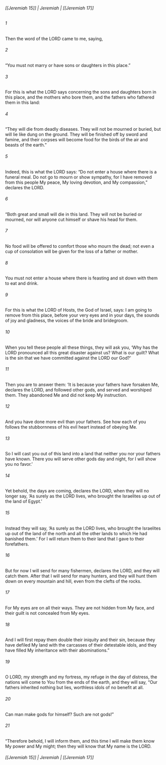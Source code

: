 ###### [[Jeremiah 15]] | Jeremiah | [[Jeremiah 17]]

###### 1
Then the word of the LORD came to me, saying,
###### 2
“You must not marry or have sons or daughters in this place.”
###### 3
For this is what the LORD says concerning the sons and daughters born in this place, and the mothers who bore them, and the fathers who fathered them in this land:
###### 4
“They will die from deadly diseases. They will not be mourned or buried, but will lie like dung on the ground. They will be finished off by sword and famine, and their corpses will become food for the birds of the air and beasts of the earth.”
###### 5
Indeed, this is what the LORD says: “Do not enter a house where there is a funeral meal. Do not go to mourn or show sympathy, for I have removed from this people My peace, My loving devotion, and My compassion,” declares the LORD.
###### 6
“Both great and small will die in this land. They will not be buried or mourned, nor will anyone cut himself or shave his head for them.
###### 7
No food will be offered to comfort those who mourn the dead; not even a cup of consolation will be given for the loss of a father or mother.
###### 8
You must not enter a house where there is feasting and sit down with them to eat and drink.
###### 9
For this is what the LORD of Hosts, the God of Israel, says: I am going to remove from this place, before your very eyes and in your days, the sounds of joy and gladness, the voices of the bride and bridegroom.
###### 10
When you tell these people all these things, they will ask you, ‘Why has the LORD pronounced all this great disaster against us? What is our guilt? What is the sin that we have committed against the LORD our God?’
###### 11
Then you are to answer them: ‘It is because your fathers have forsaken Me, declares the LORD, and followed other gods, and served and worshiped them. They abandoned Me and did not keep My instruction.
###### 12
And you have done more evil than your fathers. See how each of you follows the stubbornness of his evil heart instead of obeying Me.
###### 13
So I will cast you out of this land into a land that neither you nor your fathers have known. There you will serve other gods day and night, for I will show you no favor.’
###### 14
Yet behold, the days are coming, declares the LORD, when they will no longer say, ‘As surely as the LORD lives, who brought the Israelites up out of the land of Egypt.’
###### 15
Instead they will say, ‘As surely as the LORD lives, who brought the Israelites up out of the land of the north and all the other lands to which He had banished them.’ For I will return them to their land that I gave to their forefathers.
###### 16
But for now I will send for many fishermen, declares the LORD, and they will catch them. After that I will send for many hunters, and they will hunt them down on every mountain and hill, even from the clefts of the rocks.
###### 17
For My eyes are on all their ways. They are not hidden from My face, and their guilt is not concealed from My eyes.
###### 18
And I will first repay them double their iniquity and their sin, because they have defiled My land with the carcasses of their detestable idols, and they have filled My inheritance with their abominations.”
###### 19
O LORD, my strength and my fortress, my refuge in the day of distress, the nations will come to You from the ends of the earth, and they will say, “Our fathers inherited nothing but lies, worthless idols of no benefit at all.
###### 20
Can man make gods for himself? Such are not gods!”
###### 21
“Therefore behold, I will inform them, and this time I will make them know My power and My might; then they will know that My name is the LORD.

###### [[Jeremiah 15]] | Jeremiah | [[Jeremiah 17]]
